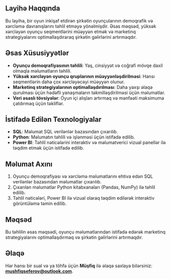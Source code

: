## Layihə Haqqında
Bu layihə, bir oyun inkişaf etdirən şirkətin oyunçularının demoqrafik və xərcləmə davranışlarını təhlil etməyə yönəlmişdir. Əsas məqsəd, yüksək xərcləyən oyunçu seqmentlərini müəyyən etmək və marketinq strategiyalarını optimallaşdıraraq şirkətin gəlirlərini artırmaqdır.

## Əsas Xüsusiyyətlər
- **Oyunçu demoqrafiyasının təhlili**: Yaş, cinsiyyət və coğrafi mövqe daxil olmaqla məlumatların təhlili.
- **Yüksək xərcləyən oyunçu qruplarının müəyyənləşdirilməsi**: Hansı seqmentlərin daha çox xərcləyəcəyi müəyyən olunur.
- **Marketinq strategiyalarının optimallaşdırılması**: Daha yaxşı əlaqə qurulması üçün hədəfli yanaşmaların təkmilləşdirilməsi üçün məlumatlar.
- **Veri əsaslı tövsiyələr**: Oyun içi alışları artırmaq və mənfəəti maksimuma çatdırmaq üçün təkliflər.

## İstifadə Edilən Texnologiyalar
- **SQL**: Məlumat SQL verilənlər bazasından çıxarılıb.
- **Python**: Məlumatın təhlili və işlənməsi üçün istifadə edilib.
- **Power BI**: Təhlil nəticələrini interaktiv və məlumatverici vizual panellər ilə təqdim etmək üçün istifadə edilib.

## Məlumat Axını
1. Oyunçu demoqrafiyası və xərcləmə məlumatlarını ehtiva edən SQL verilənlər bazasından məlumatlar çıxarılıb.
2. Çıxarılan məlumatlar Python kitabxanaları (Pandas, NumPy) ilə təhlil edilib.
3. Təhlil nəticələri, Power BI ilə vizual olaraq təqdim edilərək interaktiv görüntüləmə təmin edilib.

## Məqsəd
Bu təhlilin əsas məqsədi, oyunçu məlumatlarından istifadə edərək marketinq strategiyalarını optimallaşdırmaq və şirkətin gəlirlərini artırmaqdır.

## Əlaqə
Hər hansı bir sual və ya töhfə üçün **Müşfiq** ilə əlaqə saxlaya bilərsiniz: **mushfiqseferov@outlook.com**.
